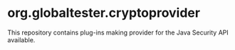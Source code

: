 org.globaltester.cryptoprovider
===
This repository contains plug-ins making provider for the Java Security API available.